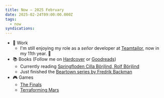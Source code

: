 ```yaml
---
title: Now – 2025 February
date: 2025-02-24T09:00:00.000Z
tags:
  - now
syndications:
---
```


* 🏢 Work
  * I'm still enjoying my role as a _señor_ developer at [Teamtailor](https://career.teamtailor.com/departments/product), now in my 11th year. 🚀
* 📚 Books (Follow me on [Hardcover](https://hardcover.app/@himynameisjonas) or [Goodreads](https://www.goodreads.com/user/show/1769297-jonas-brusman))
    * Currently reading [Springfloden Cilla Börjlind, Rolf Börjlind](https://hardcover.app/books/spring-tide-2012/editions/31892694)
  * Just finished the [Beartown series by Fredrik Backman](https://hardcover.app/series/beartown)
* 🎮 Games
  * [The Finals](https://www.reachthefinals.com/)
  * [Terraforming Mars](https://boardgamegeek.com/boardgame/167791/terraforming-mars)
